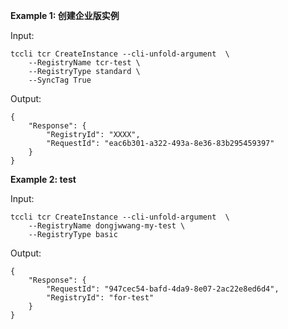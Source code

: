 **Example 1: 创建企业版实例**



Input: 

```
tccli tcr CreateInstance --cli-unfold-argument  \
    --RegistryName tcr-test \
    --RegistryType standard \
    --SyncTag True
```

Output: 
```
{
    "Response": {
        "RegistryId": "XXXX",
        "RequestId": "eac6b301-a322-493a-8e36-83b295459397"
    }
}
```

**Example 2: test**



Input: 

```
tccli tcr CreateInstance --cli-unfold-argument  \
    --RegistryName dongjwwang-my-test \
    --RegistryType basic
```

Output: 
```
{
    "Response": {
        "RequestId": "947cec54-bafd-4da9-8e07-2ac22e8ed6d4",
        "RegistryId": "for-test"
    }
}
```

